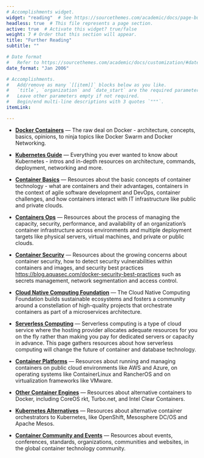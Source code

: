 ```yaml
---
# Accomplishments widget.
widget: "reading"  # See https://sourcethemes.com/academic/docs/page-builder/
headless: true  # This file represents a page section.
active: true  # Activate this widget? true/false
weight: 7 # Order that this section will appear.
title: "Further Reading"
subtitle: ""

# Date format
#   Refer to https://sourcethemes.com/academic/docs/customization/#date-format
date_format: "Jan 2006"

# Accomplishments.
#   Add/remove as many `[[item]]` blocks below as you like.
#   `title`, `organization` and `date_start` are the required parameters.
#   Leave other parameters empty if not required.
#   Begin/end multi-line descriptions with 3 quotes `"""`.
itemLink:

---
```



- **[Docker Containers](/display/containers/docker+containers)** — The raw deal on Docker - architecture, concepts, basics, opinions, to ninja topics like Docker Swarm and Docker Networking.


- **[Kubernetes Guide](/display/containers/kubernetes+guide)** — Everything you ever wanted to know about Kubernetes - intros and in-depth resources on architecture, commands, deployment, networking and more.

- **[Container Basics](/display/containers/container+basics)** — Resources about the basic concepts of container technology - what are containers and their advantages, containers in the context of agile software development and DevOps, container challenges, and how containers interact with IT infrastructure like public and private clouds.

- **[Containers Ops](/display/containers/containers+ops)** — Resources about the process of managing the capacity, security, performance, and availability of an organization’s container infrastructure across environments and multiple deployment targets like physical servers, virtual machines, and private or public clouds.

- **[Container Security](/display/containers/container+security)** — Resources about the growing concerns about container security, how to detect security vulnerabilities within containers and images, and security best practices https://blog.aquasec.com/docker-security-best-practices such as secrets management, network segmentation and access control.

- **[Cloud Native Computing Foundation](/display/containers/cloud+native+computing+foundation)** — The Cloud Native Computing Foundation builds sustainable ecosystems and fosters a community around a constellation of high-quality projects that orchestrate containers as part of a microservices architecture.

- **[Serverless Computing](/display/containers/serverless+computing)** — Serverless computing is a type of cloud service where the hosting provider allocates adequate resources for you on the fly rather than making you pay for dedicated servers or capacity in advance. This page gathers resources about how serverless computing will change the future of container and database technology.
- **[Container Platforms](/display/containers/container+platformsg)** — Resources about running and managing containers on public cloud environments&nbsp;like AWS and Azure, on operating systems like ContainerLinux and RancherOS and on virtualization frameworks like VMware.
- **[Other Container Engines](/display/containers/Other+container+engines)** — Resources about alternative containers to Docker, including CoreOS rkt, Turbo.net, and Intel Clear Containers.
- **[Kubernetes Alternatives](/display/containers/kubernetes+alternatives)** — Resources about alternative container orchestrators to Kubernetes, like OpenShift, Mesosphere DC/OS and Apache Mesos.
- **[Container Community and Events](/display/containers/container+community+and+events)** — Resources about events, conferences, standards, organizations, communities and websites, in the global container technology community.







